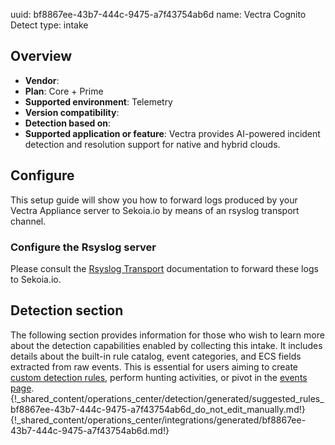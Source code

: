 uuid: bf8867ee-43b7-444c-9475-a7f43754ab6d
name: Vectra Cognito Detect
type: intake

## Overview
  - **Vendor**:
- **Plan**: Core + Prime
- **Supported environment**: Telemetry
- **Version compatibility**:
- **Detection based on**:
- **Supported application or feature**:
Vectra provides AI-powered incident detection and resolution support for native and hybrid clouds.




## Configure
This setup guide will show you how to forward logs produced by your Vectra Appliance server to Sekoia.io by means of an rsyslog transport channel.

### Configure the Rsyslog server
Please consult the [Rsyslog Transport](../../../ingestion_methods/syslog/overview/) documentation to forward these logs to Sekoia.io.

## Detection section

The following section provides information for those who wish to learn more about the detection capabilities enabled by collecting this intake. It includes details about the built-in rule catalog, event categories, and ECS fields extracted from raw events. This is essential for users aiming to create [custom detection rules](/docs/xdr/features/detect/sigma.md), perform hunting activities, or pivot in the [events page](/docs/xdr/features/investigate/events.md).
{!_shared_content/operations_center/detection/generated/suggested_rules_bf8867ee-43b7-444c-9475-a7f43754ab6d_do_not_edit_manually.md!}
{!_shared_content/operations_center/integrations/generated/bf8867ee-43b7-444c-9475-a7f43754ab6d.md!}

